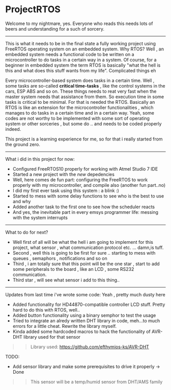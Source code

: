 # ProjectRTOS

Welcome to my nightmare, yes. 
Everyone who reads this needs lots of beers and understanding for a such of sorcery.

***
This is what it needs to be in the final state a fully working project using FreeRTOS operating system on an embedded system.
Why RTOS?
Well , an embedded system needs a functional code to be written on a microcontroller to do tasks in a certain way in a system.
Of course, for a beginner in embedded system the term RTOS is basically "what the hell is this and what does this stuff wants from my life".
Complicated things eh

Every microcontroller-based system does tasks in a certain time. 
Well , some tasks are so-called __critical time-tasks__ , like the control systems in the cars, ESP ABS and so on.
These things needs to reat very fast when the master system needs that assistance from them. So execution time in some tasks is critical to be minimal.
For that is needed the RTOS. Basically an RTOS is like an extension for the microcontroller functionalities , which manages to do tasks in a certain time and in a certain way.
Yeah, some codes are not worthy to be implemented with some sort of operating system or other sorceries , but some do .. and needs to be coded properly indeed.

This project is a learning experience for me, so for that i really started from the ground zero.

***
What i did in this project for now:
- Configured FreeRTOS10 properly for working with Atmel Studio 7 IDE
- Started a new project with the _new_ depedencies
- Well, here comes de fun part: configuring the FreeRTOS to work properly with my microcontroller, and compile also (another fun part..no)
- I did my first ever task using this system : a blink :)
- Started to mess with some delay functions to see who is the best to use and why
- Added another task to the first one to see how the scheduler reacts
- And yes, the inevitable part in every emsys programmer life: messing with the system interrupts

***
What to do for next?
- Well first of all will be what the hell i am going to implement for this project, what sensor , what communication protocol etc. ... damn,is tuff.
- Second , well this is going to be first for sure .. starting to mess with queues , semaphors , notifications and so on
- Third , i am totally sure that this point will be the one star , start to add some peripherals to the board , like an LCD , some RS232 communication.
- Third star , will see what sensor i add to this thing..

***
Updates from last time i've wrote some code:
  Yeah , pretty much dusty here
- Added functionality for HD44870-compatible controller LCD stuff. Pretty hard to do this with RTOS, well..
- Added button functionality using a binary semphor to test the usage
- Tried to integrate an alredy written DHT library in code, meh...to much errors for a little cheat. Rewrite the library myself.
- Kinda added some hardcoded macros to hack the functionality of AVR-DHT library used for that sensor
>> Library used: https://github.com/efthymios-ks/AVR-DHT

TODO:

- Add sensor library and make some prerequisites to drive it properly -> Done
>> This sensor will be a temp/humid sensor from DHT/AMS family

